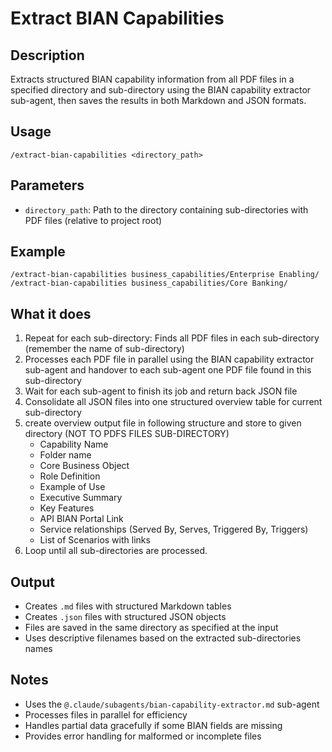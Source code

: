 # Extract BIAN Capabilities

## Description
Extracts structured BIAN capability information from all PDF files in a specified directory and sub-directory using the BIAN capability extractor sub-agent, then saves the results in both Markdown and JSON formats.

## Usage
```
/extract-bian-capabilities <directory_path>
```

## Parameters
- `directory_path`: Path to the directory containing sub-directories with PDF files (relative to project root)

## Example
```
/extract-bian-capabilities business_capabilities/Enterprise Enabling/
/extract-bian-capabilities business_capabilities/Core Banking/
```

## What it does
1. Repeat for each sub-directory: Finds all PDF files in each sub-directory (remember the name of sub-directory)
2. Processes each PDF file in parallel using the BIAN capability extractor sub-agent and handover to each sub-agent one PDF file found in this sub-directory
3. Wait for each sub-agent to finish its job and return back JSON file
4. Consolidate all JSON files into one structured overview table for current sub-directory
5. create overview output file in following structure and store to given directory (NOT TO PDFS FILES SUB-DIRECTORY) 
   - Capability Name
   - Folder name
   - Core Business Object
   - Role Definition
   - Example of Use
   - Executive Summary  
   - Key Features
   - API BIAN Portal Link
   - Service relationships (Served By, Serves, Triggered By, Triggers)
   - List of Scenarios with links
5. Loop until all sub-directories are processed.

## Output
- Creates `.md` files with structured Markdown tables
- Creates `.json` files with structured JSON objects
- Files are saved in the same directory as specified at the input
- Uses descriptive filenames based on the extracted sub-directories names

## Notes
- Uses the `@.claude/subagents/bian-capability-extractor.md` sub-agent
- Processes files in parallel for efficiency
- Handles partial data gracefully if some BIAN fields are missing
- Provides error handling for malformed or incomplete files
